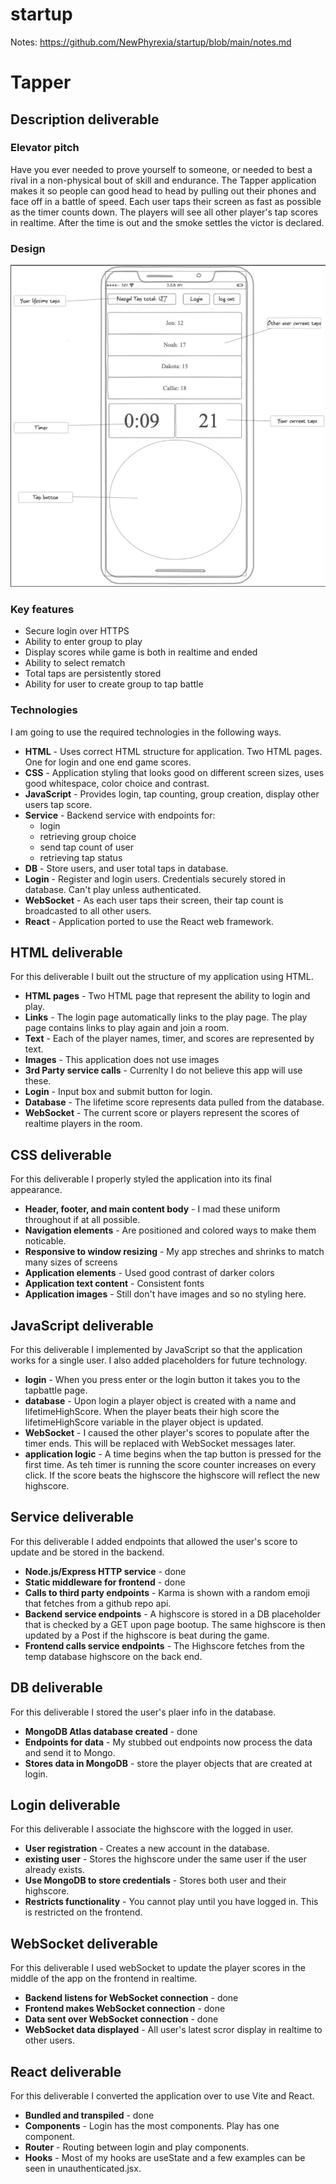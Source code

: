 # startup

Notes: https://github.com/NewPhyrexia/startup/blob/main/notes.md

# Tapper

## Description deliverable

### Elevator pitch

Have you ever needed to prove yourself to someone, or needed to best a rival in a non-physical bout of skill and endurance. The Tapper application makes it so people can good head to head by pulling out their phones and face off in a battle of speed. Each user taps their screen as fast as possible as the timer counts down. The players will see all other player's tap scores in realtime. After the time is out and the smoke settles the victor is declared.

### Design

![Mock](TapperMock.png)

### Key features

- Secure login over HTTPS
- Ability to enter group to play
- Display scores while game is both in realtime and ended
- Ability to select rematch
- Total taps are persistently stored
- Ability for user to create group to tap battle

### Technologies

I am going to use the required technologies in the following ways.

- **HTML** - Uses correct HTML structure for application. Two HTML pages. One for login and one end game scores.
- **CSS** - Application styling that looks good on different screen sizes, uses good whitespace, color choice and contrast.
- **JavaScript** - Provides login, tap counting, group creation, display other users tap score.
- **Service** - Backend service with endpoints for:
  - login
  - retrieving group choice
  - send tap count of user
  - retrieving tap status
- **DB** - Store users, and user total taps in database.
- **Login** - Register and login users. Credentials securely stored in database. Can't play unless authenticated.
- **WebSocket** - As each user taps their screen, their tap count is broadcasted to all other users.
- **React** - Application ported to use the React web framework.

## HTML deliverable

For this deliverable I built out the structure of my application using HTML.

- **HTML pages** - Two HTML page that represent the ability to login and play.
- **Links** - The login page automatically links to the play page. The play page contains links to play again and join a room.
- **Text** - Each of the player names, timer, and scores are represented by text.
- **Images** - This application does not use images
- **3rd Party service calls** - Currenlty I do not believe this app will use these.
- **Login** - Input box and submit button for login.
- **Database** - The lifetime score represents data pulled from the database.
- **WebSocket** - The current score or players represent the scores of realtime players in the room.

## CSS deliverable

For this deliverable I properly styled the application into its final appearance.

- **Header, footer, and main content body** - I mad these uniform throughout if at all possible.
- **Navigation elements** - Are positioned and colored ways to make them noticable.
- **Responsive to window resizing** - My app streches and shrinks to match many sizes of screens
- **Application elements** - Used good contrast of darker colors
- **Application text content** - Consistent fonts
- **Application images** - Still don't have images and so no styling here.

## JavaScript deliverable

For this deliverable I implemented by JavaScript so that the application works for a single user. I also added placeholders for future technology.

- **login** - When you press enter or the login button it takes you to the tapbattle page.
- **database** - Upon login a player object is created with a name and lifetimeHighScore. When the player beats their high score the lifetimeHighScore variable in the player object is updated.
- **WebSocket** - I caused the other player's scores to populate after the timer ends. This will be replaced with WebSocket messages later.
- **application logic** - A time begins when the tap button is pressed for the first time. As teh timer is running the score counter increases on every click. If the score beats the highscore the highscore will reflect the new highscore.

## Service deliverable

For this deliverable I added endpoints that allowed the user's score to update and be stored in the backend.

- **Node.js/Express HTTP service** - done
- **Static middleware for frontend** - done
- **Calls to third party endpoints** - Karma is shown with a random emoji that fetches from a github repo api.
- **Backend service endpoints** - A highscore is stored in a DB placeholder that is checked by a GET upon page bootup. The same highscore is then updated by a Post if the highscore is beat during the game.
- **Frontend calls service endpoints** - The Highscore fetches from the temp database highscore on the back end.

## DB deliverable

For this deliverable I stored the user's plaer info in the database.

- **MongoDB Atlas database created** - done
- **Endpoints for data** - My stubbed out endpoints now process the data and send it to Mongo.
- **Stores data in MongoDB** - store the player objects that are created at login.

## Login deliverable

For this deliverable I associate the highscore with the logged in user.

- **User registration** - Creates a new account in the database.
- **existing user** - Stores the highscore under the same user if the user already exists.
- **Use MongoDB to store credentials** - Stores both user and their highscore.
- **Restricts functionality** - You cannot play until you have logged in. This is restricted on the frontend.

## WebSocket deliverable

For this deliverable I used webSocket to update the player scores in the middle of the app on the frontend in realtime.

- **Backend listens for WebSocket connection** - done
- **Frontend makes WebSocket connection** - done
- **Data sent over WebSocket connection** - done
- **WebSocket data displayed** - All user's latest scror display in realtime to other users.

## React deliverable

For this deliverable I converted the application over to use Vite and React.

- **Bundled and transpiled** - done
- **Components** - Login has the most components. Play has one component.
- **Router** - Routing between login and play components.
- **Hooks** - Most of my hooks are useState and a few examples can be seen in unauthenticated.jsx.
